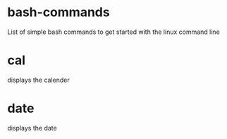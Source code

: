 # bash-commands
List of simple bash commands to get started with the linux command line

# cal
displays the calender
# date
displays the date